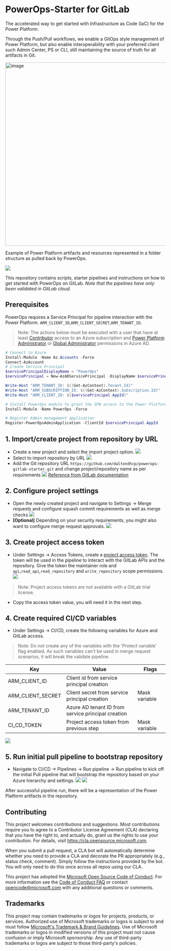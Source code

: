 # PowerOps-Starter for GitLab

The accelerated way to get started with Infrastructure as Code (IaC) for the Power Platform.

Through the Push/Pull workflows, we enable a GitOps style management of Power Platform, but also enable interoperability with your preferred client such Admin Center, PS or CLI, still maintaining the source of truth for all artifacts in Git.

<img width="574" alt="image" src="https://user-images.githubusercontent.com/16622613/182624806-3ce7db18-db4c-477d-811e-efbc28a1d301.png">

Example of Power Platform artifacts and resources represented in a folder structure as pulled back by PowerOps. 

![](./media/repo_structure.png)

This repository contains scripts, starter pipelines and instructions on how to get started with PowerOps on GitLab.
*Note that the pipelines have only been validated in GitLab cloud.*



## Prerequisites

PowerOps requires a Service Principal for pipeline interaction with the Power Platform. `ARM_CLIENT_ID`,`ARM_CLIENT_SECRET`,`ARM_TENANT_ID`.

> Note: The actions below must be executed with a user that have at least [Contributor](https://docs.microsoft.com/en-us/azure/role-based-access-control/built-in-roles#contributor) access to an Azure subscription and [Power Platform Administrator](https://docs.microsoft.com/en-us/power-platform/admin/use-service-admin-role-manage-tenant#power-platform-administrator) or [Global Administrator](https://docs.microsoft.com/en-us/azure/active-directory/roles/permissions-reference#global-administrator) permissions in Azure AD.

```powershell
# Connect to Azure
Install-Module -Name Az.Accounts -Force
Connect-AzAccount
# Create Service Principal
$servicePrincipalDisplayName = "PowerOps"
$servicePrincipal = New-AzADServicePrincipal -DisplayName $servicePrincipalDisplayName

Write-Host "ARM_TENANT_ID: $((Get-AzContext).Tenant.Id)"
Write-Host "ARM_SUBSCRIPTION_ID: $((Get-AzContext).Subscription.Id)"
Write-Host "ARM_CLIENT_ID: $($servicePrincipal.AppId)"

# Install PowerOps module to grant the SPN access to the Power Platform
Install-Module -Name PowerOps -Force

# Register Admin management application
Register-PowerOpsAdminApplication -ClientId $servicePrincipal.AppId
```

## 1. Import/create project from repository by URL

- Create a new project and select the import project option.
![](./media/gitlab_import_1.png)
- Select to import repository by URL
![](./media/gitlab_import_2.png)
- Add the Git repository URL `https://github.com/daltondhcp/powerops-gitlab-starter.git` and change project/repository name as per requirements
![](./media/gitlab_import_3.png)
[Reference from GitLab documentation](https://docs.gitlab.com/ee/user/project/import/repo_by_url.html)

## 2. Configure project settings

- Open the newly created project and navigate to Settings -> Merge requests and configure squash commit requirements as well as merge checks
![](./media/gitlab_project_1.png)
- **[Optional]** Depending on your security requirements, you might also want to configure merge request approvals.
![](./media/gitlab_project_2.png)

## 3. Create project access token

- Under Settings -> Access Tokens, create a [project access token](https://docs.gitlab.com/ee/user/project/settings/project_access_tokens.html#create-a-project-access-token).
The token will be used in the pipeline to interact with the GitLab APIs and the repository. Give the token the maintainer role and `api`,`read_api`,`read_repository` and `write_repository` scope permissions.
![](./media/gitlab_token_1.png)

 > Note: Project access tokens are not available with a GitLab trial license.

- Copy the access token value, you will need it in the next step.

## 4. Create required CI/CD variables

- Under Settings -> CI/CD, create the following variables for Azure and GitLab access.

> Note: Do not create any of the variables with the 'Protect variable' flag enabled. As such variables can't be used in merge request scenarios, it will break the validate pipeline.

| Key | Value | Flags |
| --- | ---| ---|
|ARM_CLIENT_ID| Client id from service principal creation| |
|ARM_CLIENT_SECRET| Client secret from service principal creation| Mask variable |
|ARM_TENANT_ID| Azure AD tenant ID from service principal creation | |
|CI_CD_TOKEN| Project access token from previous step | Mask variable |

![](./media/gitlab_cicd_variables.png)

## 5. Run initial pull pipeline to bootstrap repository

- Navigate to CI/CD -> Pipelines -> Run pipeline -> Run pipeline to kick off the initial Pull pipeline that will bootstrap the repository based on your Azure hierarchy and settings.
![](./media/gitlab_run_boostrap_1.png)
![](./media/gitlab_run_boostrap_2.png)

After successful pipeline run, there will be a representation of the Power Platform artifacts in the repository. 

## Contributing

This project welcomes contributions and suggestions.  Most contributions require you to agree to a
Contributor License Agreement (CLA) declaring that you have the right to, and actually do, grant us
the rights to use your contribution. For details, visit <https://cla.opensource.microsoft.com>.

When you submit a pull request, a CLA bot will automatically determine whether you need to provide
a CLA and decorate the PR appropriately (e.g., status check, comment). Simply follow the instructions
provided by the bot. You will only need to do this once across all repos using our CLA.

This project has adopted the [Microsoft Open Source Code of Conduct](https://opensource.microsoft.com/codeofconduct/).
For more information see the [Code of Conduct FAQ](https://opensource.microsoft.com/codeofconduct/faq/) or
contact [opencode@microsoft.com](mailto:opencode@microsoft.com) with any additional questions or comments.

## Trademarks

This project may contain trademarks or logos for projects, products, or services. Authorized use of Microsoft
trademarks or logos is subject to and must follow
[Microsoft's Trademark & Brand Guidelines](https://www.microsoft.com/en-us/legal/intellectualproperty/trademarks/usage/general).
Use of Microsoft trademarks or logos in modified versions of this project must not cause confusion or imply Microsoft sponsorship.
Any use of third-party trademarks or logos are subject to those third-party's policies.
